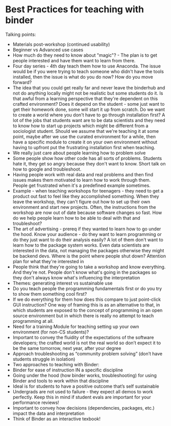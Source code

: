 # Best Practices for teaching with binder

Talking points:
* Materials post-workshop (continued usability)
* Beginner vs Advanced use cases
* How much do they need to know about "magic"? - The plan is to get people interested and have them want to learn from there.
* Four day series - 4th day teach them how to use Anaconda.  The issue would be if you were trying to teach someone who didn't have the tools installed, then the issue is what do you do now?  How do you move forward?
* The idea that you could get really far and never leave the binderhub and not do anything locally might not be realistic but some students do it. Is that awful from a learning perspective that they're dependent on this crafted environment?  Does it depend on the student - some just want to get their homework done, some will start it up from scratch. Do we want to create a world where you don't have to go through installation first?  A lot of the jobs that students want are to be data scientists and they need to know how to start up projects which might be different from a sociologist student. Should we assume that we're teaching it at some point, maybe after we use the curated environment for a while, then have a specific module to create it on your own environment without having to upfront put the frustrating installation first when teaching.
* We really just care about people learning how to problem solve
* Some people show how other code has all sorts of problems.  Students hate it, they get so angry because they don't want to know. Short talk on how to google and troubleshoot.
* Having people work with real data and real problems and then find issues makes them motivated to learn how to work through them.  People get frustrated when it's a predefined example sometimes.
* Example - when teaching workshops for teenagers - they need to get a product out fast to feel like they accomplished something.  When they leave the workshop, they can't figure out how to set up their own environment and start new projects.  Often, the instructions from the workshop are now out of date because software changes so fast.  How do we help people learn how to be able to deal with that and troubleshoot?
* The art of advertising - prereq if they wanted to learn how to go under the hood.  Know your audience - do they want to learn programming or do they just want to do their analysis easily?  A lot of them don't want to learn how to the package system works.  Even data scientists are interested in the data, not managing the packages otherwise they might be backend devs.  Where is the point where people shut down?  Attention plan for what they're interested in
* People think that they're going to take a workshop and know everything.  And they're not.  People don't know what's going in the packages so they don't always know what's influencing the interpretation
* Themes: generating interest vs sustainable use
* Do you teach people the programming fundamentals first or do you try to show them something cool first?
* If we do everything for them how does this compare to just point-click GUI instruction? One way of framing this is as an alternative to that, in which students are exposed to the concept of programming in an open source environment but in which there is really no attempt to teach programming at all.
* Need for a training Module for teaching setting up your own environment (for non-CS students)?
* Important to convey the fluidity of the expectations of the software developers; the crafted world is not the real world so don’t expect it to be the same tomorrow, next year, after your degree
* Approach troubleshooting as “community problem solving” (don’t have students struggle in isolation)
* Two approaches to teaching with Binder:
* Binder for ease of instruction IN a specific discipline
* Going under the hood (how binder works, troubleshooting) for using Binder and tools to work within that discipline
* Ideal is for students to have a positive outcome that’s self sustainable
* Undergrads are not used to failure - they expect all demos to work perfectly. Keep this in mind if student evals are important for your performance reviews!
* Important to convey how decisions (dependencies, packages, etc.) impact the data and interpretation
* Think of Binder as an interactive texbook!








